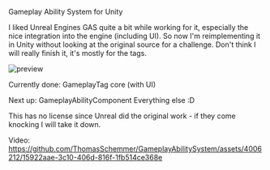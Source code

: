 Gameplay Ability System for Unity

I liked Unreal Engines GAS quite a bit while working for it, especially the nice integration into the engine (including UI).
So now I'm reimplementing it in Unity without looking at the original source for a challenge. Don't think I will really finish it, it's mostly for the tags. 

![preview](https://github.com/ThomasSchemmer/GameplayAbilitySystem/assets/4006212/47e58267-478d-4a40-bba4-d5c8591fd205)


Currently done:
GameplayTag core (with UI)

Next up:
GameplayAbilityComponent
Everything else :D 

This has no license since Unreal did the original work - if they come knocking I will take it down.

Video:
https://github.com/ThomasSchemmer/GameplayAbilitySystem/assets/4006212/15922aae-3c10-406d-816f-1fb514ce368e
